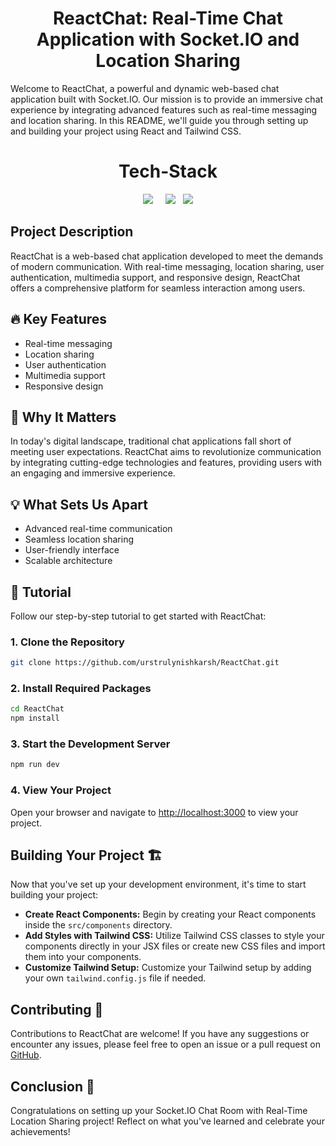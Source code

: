 # <div align="center">ReactChat: Real-Time Chat Application with Socket.IO and Location Sharing</div>

Welcome to ReactChat, a powerful and dynamic web-based chat application built with Socket.IO. Our mission is to provide an immersive chat experience by integrating advanced features such as real-time messaging and location sharing. In this README, we'll guide you through setting up and building your project using React and Tailwind CSS.

<h1 align="center">Tech-Stack</h1>

<p align="center">
  <img src="https://img.shields.io/badge/react-%2320232a.svg?style=for-the-badge&logo=react&logoColor=%2361DAFB">&nbsp;&nbsp;&nbsp;&nbsp;
  <img src="https://img.shields.io/badge/Socket.io-black?style=for-the-badge&logo=socket.io&badgeColor=010101">&nbsp;&nbsp;
  <img src="https://img.shields.io/badge/tailwindcss-%2338B2AC.svg?style=for-the-badge&logo=tailwind-css&logoColor=white">
</p>

## Project Description
ReactChat is a web-based chat application developed to meet the demands of modern communication. With real-time messaging, location sharing, user authentication, multimedia support, and responsive design, ReactChat offers a comprehensive platform for seamless interaction among users.

## 🔥 Key Features
- Real-time messaging
- Location sharing
- User authentication
- Multimedia support
- Responsive design

## 🌟 Why It Matters
In today's digital landscape, traditional chat applications fall short of meeting user expectations. ReactChat aims to revolutionize communication by integrating cutting-edge technologies and features, providing users with an engaging and immersive experience.

## 💡 What Sets Us Apart
- Advanced real-time communication
- Seamless location sharing
- User-friendly interface
- Scalable architecture

## 🌟 Tutorial
Follow our step-by-step tutorial to get started with ReactChat:

### 1. Clone the Repository
```bash
git clone https://github.com/urstrulynishkarsh/ReactChat.git
```

### 2. Install Required Packages
```bash
cd ReactChat
npm install
```

### 3. Start the Development Server
```bash
npm run dev
```

### 4. View Your Project
Open your browser and navigate to [http://localhost:3000](http://localhost:3000) to view your project.

## Building Your Project 🏗️
Now that you've set up your development environment, it's time to start building your project:

- **Create React Components:** Begin by creating your React components inside the `src/components` directory.
- **Add Styles with Tailwind CSS:** Utilize Tailwind CSS classes to style your components directly in your JSX files or create new CSS files and import them into your components.
- **Customize Tailwind Setup:** Customize your Tailwind setup by adding your own `tailwind.config.js` file if needed.

## Contributing 🤝
Contributions to ReactChat are welcome! If you have any suggestions or encounter any issues, please feel free to open an issue or a pull request on [GitHub](https://github.com/urstrulynishkarsh/ReactChat).

## Conclusion 🎉
Congratulations on setting up your Socket.IO Chat Room with Real-Time Location Sharing project! Reflect on what you've learned and celebrate your achievements!
